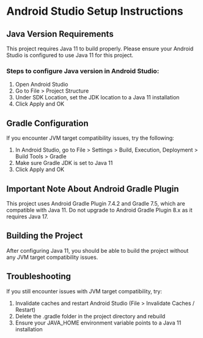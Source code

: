 # Android Studio Setup Instructions

## Java Version Requirements

This project requires Java 11 to build properly. Please ensure your Android Studio is configured to use Java 11 for this project.

### Steps to configure Java version in Android Studio:

1. Open Android Studio
2. Go to File > Project Structure
3. Under SDK Location, set the JDK location to a Java 11 installation
4. Click Apply and OK

## Gradle Configuration

If you encounter JVM target compatibility issues, try the following:

1. In Android Studio, go to File > Settings > Build, Execution, Deployment > Build Tools > Gradle
2. Make sure Gradle JDK is set to Java 11
3. Click Apply and OK

## Important Note About Android Gradle Plugin

This project uses Android Gradle Plugin 7.4.2 and Gradle 7.5, which are compatible with Java 11. 
Do not upgrade to Android Gradle Plugin 8.x as it requires Java 17.

## Building the Project

After configuring Java 11, you should be able to build the project without any JVM target compatibility issues.



## Troubleshooting

If you still encounter issues with JVM target compatibility, try:

1. Invalidate caches and restart Android Studio (File > Invalidate Caches / Restart)
2. Delete the .gradle folder in the project directory and rebuild
3. Ensure your JAVA_HOME environment variable points to a Java 11 installation
